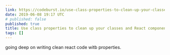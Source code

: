 ```yaml
---
link: https://codeburst.io/use-class-properties-to-clean-up-your-classes-and-react-components-93185879f688
date: 2019-06-08 19:17 UTC
# published: false
published: true
title: Use class properties to clean up your classes and React components
tags: []
---
```


going deep on writing clean react code witb properties.
